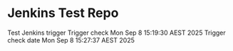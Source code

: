 # Jenkins Test Repo
Test Jenkins trigger
Trigger check Mon Sep  8 15:19:30 AEST 2025
Trigger check date  Mon Sep  8 15:27:37 AEST 2025
